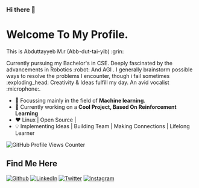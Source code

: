 ### Hi there 👋
# Welcome To My Profile.

<p>This is Abduttayyeb M.r (Abb-dut-tai-yib) :grin:</p>
<p>Currently pursuing my Bachelor's in CSE. Deeply fascinated by the advancements in Robotics :robot: And AGI . I generally brainstorm possible ways to resolve the problems I encounter, though i fail sometimes :exploding_head: Creativity & Ideas fulfill my day. An avid vocalist :microphone:.

- 🌱 Focussing mainly in the field of **Machine learning**.
- :telescope: Currently working on a **Cool Project, Based On Reinforcement Learning**
- :heart: Linux | Open Source | 
- :bulb: Implementing Ideas | Building Team | Making Connections | Lifelong Learner

![GitHub Profile Views Counter](https://komarev.com/ghpvc/?username=abduttayyeb&color=green)

## Find Me Here
[![Github](https://img.shields.io/badge/-Github-181717?style=for-the-badge&logo=Github&logoColor=white)](https://github.com/Abduttayyeb)
[![LinkedIn](https://img.shields.io/badge/-LinkedIn-0077B5?style=for-the-badge&logo=LinkedIn&logoColor=white)](https://www.linkedin.com/in/abduttayyeb-m-r/)
[![Twitter](https://img.shields.io/badge/-Twitter-1DA1F2?style=for-the-badge&logo=Twitter&logoColor=white)](https://twitter.com/abtab_m/)
[![Instagram](https://img.shields.io/badge/-Instagram-E4405F?style=for-the-badge&logo=instagram&logoColor=white)](https://twitter.com/abtab_m/)

